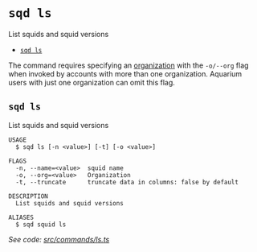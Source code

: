 `sqd ls`
========

List squids and squid versions

* [`sqd ls`](#sqd-ls)

The command requires specifying an [organization](/firesquid/deploy-squid/organizations) with the `-o/--org` flag when invoked by accounts with more than one organization. Aquarium users with just one organization can omit this flag.

## `sqd ls`

List squids and squid versions

```
USAGE
  $ sqd ls [-n <value>] [-t] [-o <value>]

FLAGS
  -n, --name=<value>  squid name
  -o, --org=<value>   Organization
  -t, --truncate      truncate data in columns: false by default

DESCRIPTION
  List squids and squid versions

ALIASES
  $ sqd squid ls
```

_See code: [src/commands/ls.ts](https://github.com/subsquid/squid-cli/tree/master/src/commands/ls.ts)_
